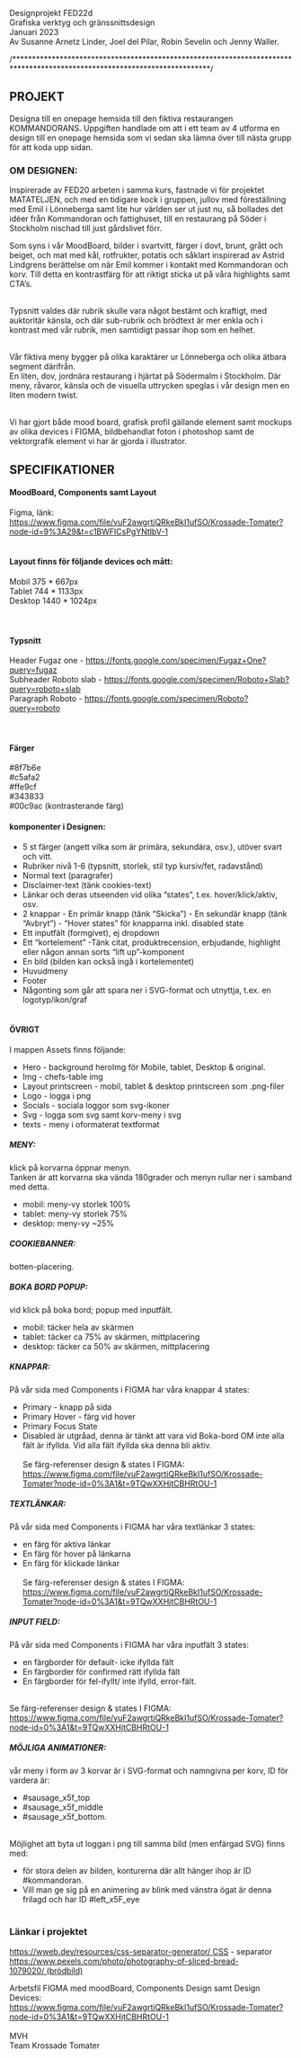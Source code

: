 Designprojekt FED22d<br>
Grafiska verktyg och gränssnittsdesign<br>
Januari 2023<br>
Av Susanne Arnetz Linder, Joel del Pilar, Robin Sevelin och Jenny Waller.<br>

/**************************************************************************************************************************/

## PROJEKT
Designa till en onepage hemsida till den fiktiva restaurangen KOMMANDORANS.
Uppgiften handlade om att i ett team av 4 utforma en design till en onepage hemsida som vi sedan ska lämna över till nästa grupp för att koda upp sidan.

### OM DESIGNEN:
Inspirerade av FED20 arbeten i samma kurs, fastnade vi för projektet MATATELJEN, och med en tidigare kock i gruppen, jullov med föreställning med Emil i Lönneberga samt lite hur världen ser ut just nu, så bollades det idéer från Kommandoran och fattighuset, till en restaurang på Söder i Stockholm nischad till just gårdslivet förr.

Som syns i vår MoodBoard, bilder i svartvitt, färger i dovt, brunt, grått och beiget, och mat med kål, rotfrukter, potatis och såklart inspirerad av Astrid Lindgrens berättelse om när Emil kommer i kontakt med Kommandoran och korv.
Till detta en kontrastfärg för att riktigt sticka ut på våra highlights samt CTA’s.<br><br>

Typsnitt valdes där rubrik skulle vara något bestämt och kraftigt, med auktoritär känsla, och där sub-rubrik och brödtext är mer enkla och i kontrast med vår rubrik, men samtidigt passar ihop som en helhet.<br><br>

Vår fiktiva meny bygger på olika karaktärer ur Lönneberga och olika ätbara segment därifrån.<br>
En liten, dov, jordnära restaurang i hjärtat på Södermalm i Stockholm.
Där meny, råvaror, känsla och de visuella uttrycken speglas i vår design men en liten modern twist.<br><br>

Vi har gjort både mood board, grafisk profil gällande element samt mockups av olika devices i FIGMA, bildbehandlat foton i photoshop samt de vektorgrafik element vi har är gjorda i illustrator.

## SPECIFIKATIONER 

#### MoodBoard, Components samt Layout
Figma, länk:<br>
https://www.figma.com/file/vuF2awgrtiQRkeBkI1ufSO/Krossade-Tomater?node-id=9%3A29&t=c1BWFICsPgYNtlbV-1
<br><br>
#### Layout finns för följande devices och mått:
Mobil 375 * 667px <br>
Tablet 744 * 1133px<br>
Desktop 1440 * 1024px<br>
<br><br>
#### Typsnitt
Header Fugaz one - https://fonts.google.com/specimen/Fugaz+One?query=fugaz<br>
Subheader Roboto slab - https://fonts.google.com/specimen/Roboto+Slab?query=roboto+slab<br>
Paragraph Roboto - https://fonts.google.com/specimen/Roboto?query=roboto<br>
<br><br>
#### Färger
#8f7b6e<br>
#c5afa2<br>
#ffe9cf<br>
#343833<br>
#00c9ac (kontrasterande färg)<br>

#### komponenter i Designen:
* 5 st färger (angett vilka som är primära, sekundära, osv.), utöver svart och vitt.
* Rubriker nivå 1-6 (typsnitt, storlek, stil typ kursiv/fet, radavstånd)
* Normal text (paragrafer)
* Disclaimer-text (tänk cookies-text)
* Länkar och deras utseenden vid olika “states”, t.ex. hover/klick/aktiv, osv.
* 2 knappar - En primär knapp (tänk “Skicka”) - En sekundär knapp (tänk “Avbryt”) - “Hover states” för knapparna inkl. disabled state
* Ett inputfält (formgivet), ej dropdown
* Ett “kortelement” -Tänk citat, produktrecension, erbjudande, highlight eller någon annan sorts “lift up”-komponent
* En bild (bilden kan också ingå i kortelementet)
* Huvudmeny
* Footer
* Någonting som går att spara ner i SVG-format och utnyttja, t.ex. en logotyp/ikon/graf<br><br>

#### ÖVRIGT
I mappen Assets finns följande:
* Hero - background heroImg för Mobile, tablet, Desktop & original.
* Img - chefs-table img
* Layout printscreen - mobil, tablet & desktop printscreen som .png-filer
* Logo - logga i png
* Socials - sociala loggor som svg-ikoner
* Svg - logga som svg samt korv-meny i svg 
* texts - meny i oformaterat textformat

##### MENY:
klick på korvarna öppnar menyn.<br>
Tanken är att korvarna ska vända 180grader och menyn rullar ner i samband med detta.
  - mobil: meny-vy storlek 100%
  - tablet: meny-vy storlek 75%
  - desktop: meny-vy  ~25%

##### COOKIEBANNER:
botten-placering. 

##### BOKA BORD POPUP:
vid klick på boka bord; popup med inputfält.
  - mobil: täcker hela av skärmen
  - tablet: täcker ca 75% av skärmen, mittplacering
  - desktop: täcker ca 50% av skärmen, mittplacering

##### KNAPPAR:
På vår sida med Components i FIGMA har våra knappar 4 states:<br>
* Primary - knapp på sida
* Primary Hover - färg vid hover
* Primary Focus State
* Disabled är utgråad, denna är tänkt att vara vid Boka-bord OM inte alla fält är ifyllda. Vid alla fält ifyllda ska denna bli aktiv.<br><br>
Se färg-referenser design & states I FIGMA:<br>
https://www.figma.com/file/vuF2awgrtiQRkeBkI1ufSO/Krossade-Tomater?node-id=0%3A1&t=9TQwXXHjtCBHRtOU-1

##### TEXTLÄNKAR:
På vår sida med Components i FIGMA har våra textlänkar 3 states:<br>
* en färg för aktiva länkar
* En färg för hover på länkarna
* En färg för klickade länkar<br><br>
Se färg-referenser design & states I FIGMA:
https://www.figma.com/file/vuF2awgrtiQRkeBkI1ufSO/Krossade-Tomater?node-id=0%3A1&t=9TQwXXHjtCBHRtOU-1

##### INPUT FIELD:
På vår sida med Components i FIGMA har våra inputfält 3 states:<br>
* en färgborder för default- icke ifyllda fält
* En färgborder för confirmed rätt ifyllda fält
* En färgborder för fel-ifyllt/ inte ifylld, error-fält.<br><br>

Se färg-referenser design & states I FIGMA:<br>
https://www.figma.com/file/vuF2awgrtiQRkeBkI1ufSO/Krossade-Tomater?node-id=0%3A1&t=9TQwXXHjtCBHRtOU-1

##### MÖJLIGA ANIMATIONER:
vår meny i form av 3 korvar är i SVG-format och namngivna per korv, 
ID för vardera är:<br>
* #sausage_x5f_top
* #sausage_x5f_middle
* #sausage_x5f_bottom.<br><br>

Möjlighet att byta ut loggan i png till samma bild (men enfärgad SVG) finns med:
* för stora delen av bilden, konturerna där allt hänger ihop är ID #kommandoran.
* Vill man ge sig på en animering av blink med vänstra ögat är denna frilagd och har ID #left_x5F_eye<br><br>

### Länkar i projektet
https://wweb.dev/resources/css-separator-generator/ CSS - separator<br>
https://www.pexels.com/photo/photography-of-sliced-bread-1079020/ (brödbild)<br>

Arbetsfil FIGMA med moodBoard, Components Design samt Design Devices:<br>
https://www.figma.com/file/vuF2awgrtiQRkeBkI1ufSO/Krossade-Tomater?node-id=0%3A1&t=9TQwXXHjtCBHRtOU-1
<br><br>
MVH<br>
Team Krossade Tomater
